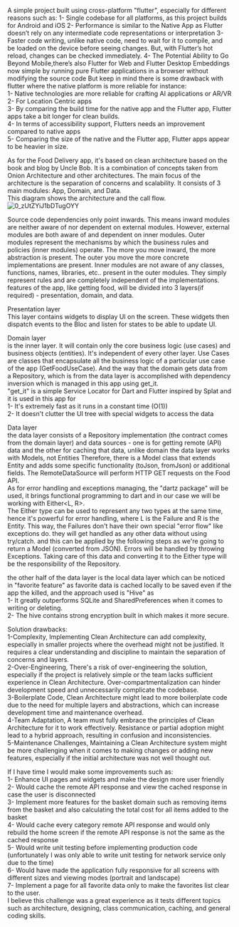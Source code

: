 A simple project built using cross-platform "flutter", especially for different reasons such as:
1- Single codebase for all platforms, as this project builds for Android and iOS
2- Performance is similar to the Native App as Flutter doesn’t rely on any intermediate code representations or interpretation
3- Faster code writing, unlike native code, need to wait for it to compile, and be loaded on the device before seeing changes. But, with Flutter’s hot reload, changes can be checked immediately.
4- The Potential Ability to Go Beyond Mobile,there’s also Flutter for Web and Flutter Desktop Embeddings now simple by running pure Flutter applications in a browser without modifying the source code
But keep in mind there is some drawback with flutter where the native platform is more reliable for instance:</br>
1- Native technologies are more reliable for crafting AI applications or AR/VR</br>
2- For Location Centric apps</br>
3- By comparing the build time for the native app and the Flutter app, Flutter apps take a bit longer for clean builds.</br>
4- In terms of accessibility support, Flutters needs an improvement compared to native apps</br>
5- Comparing the size of the native and the Flutter app, Flutter apps appear to be heavier in size.</br>

As for the Food Delivery app, it's based on clean architecture based on the book and blog by Uncle Bob. It is a combination of concepts taken from Onion Architecture and other architectures. The main focus of the architecture is the separation of concerns and scalability. It consists of 3 main modules: App, Domain, and Data.</br>
This diagram shows the architecture and the call flow.</br>
![0_zUtZYiJ1bDTugOYY](https://github.com/belalgamal0/food-delivery-app/assets/32741765/72799912-2cb0-4b96-8936-9e66b9dbd1ce)

Source code dependencies only point inwards. This means inward modules are neither aware of nor dependent on external modules. However, external modules are both aware of and dependent on inner modules. Outer modules represent the mechanisms by which the business rules and policies (inner modules) operate. The more you move inward, the more abstraction is present. The outer you move the more concrete implementations are present. Inner modules are not aware of any classes, functions, names, libraries, etc.. present in the outer modules. They simply represent rules and are completely independent of the implementations.
features of the app, like getting food, will be divided into 3 layers(if required) - presentation, domain, and data.</br>

Presentation layer</br>
This layer contains widgets to display UI on the screen. These widgets then dispatch events to the Bloc and listen for states to be able to update UI.</br>

Domain layer</br>
is the inner layer. It will contain only the core business logic (use cases) and business objects (entities). It's independent of every other layer. Use Cases are classes that encapsulate all the business logic of a particular use case of the app (GetFoodUseCase). And the way that the domain gets data from a Repository, which is from the data layer is accomplished with dependency inversion which is managed in this app using get_it.</br>
"get_it" is a simple Service Locator for Dart and Flutter inspired by Splat and it is used in this app for</br>
1- It's extremely fast as it runs in a constant time (O(1))</br>
2- It doesn't clutter the UI tree with special widgets to access the data</br>

Data layer</br>
the data layer consists of a Repository implementation (the contract comes from the domain layer) and data sources - one is for getting remote (API) data and the other for caching that data, unlike domain the data layer works with Models, not Entities Therefore, there is a Model class that extends Entity and adds some specific functionality (toJson, fromJson) or additional fields. The RemoteDataSource will perform HTTP GET requests on the Food API.</br>
As for error handling and exceptions managing, the "dartz package" will be used, it brings functional programming to dart and in our case we will be working with Either<L, R>.</br>
The Either type can be used to represent any two types at the same time, hence it's powerful for error handling, where L is the Failure and R is the Entity. This way, the Failures don't have their own special "error flow" like exceptions do. they will get handled as any other data without using try/catch. and this can be applied by the following steps as we're going to return a Model (converted from JSON). Errors will be handled by throwing Exceptions. Taking care of this data and converting it to the Either type will be the responsibility of the Repository.</br>

the other half of the data layer is the local data layer which can be noticed in "favorite feature" as favorite data is cached locally to be saved even if the app the killed, and the approach used is "Hive" as</br>
1- It greatly outperforms SQLite and SharedPreferences when it comes to writing or deleting.</br>
2- The hive contains strong encryption built in which makes it more secure.</br>

Solution drawbacks:</br>
1-Complexity, Implementing Clean Architecture can add complexity, especially in smaller projects where the overhead might not be justified. It requires a clear understanding and discipline to maintain the separation of concerns and layers.</br>
2-Over-Engineering, There's a risk of over-engineering the solution, especially if the project is relatively simple or the team lacks sufficient experience in Clean Architecture. Over-compartmentalization can hinder development speed and unnecessarily complicate the codebase.</br>
3-Boilerplate Code, Clean Architecture might lead to more boilerplate code due to the need for multiple layers and abstractions, which can increase development time and maintenance overhead.</br>
4-Team Adaptation, A team must fully embrace the principles of Clean Architecture for it to work effectively. Resistance or partial adoption might lead to a hybrid approach, resulting in confusion and inconsistencies.</br>
5-Maintenance Challenges, Maintaining a Clean Architecture system might be more challenging when it comes to making changes or adding new features, especially if the initial architecture was not well thought out.</br>





If I have time I would make some improvements such as:</br>
1- Enhance UI pages and widgets and make the design more user friendly</br>
2- Would cache the remote API response and view the cached response in case the user is disconnected</br>
3- Implement more features for the basket domain such as removing items from the basket and also calculating the total cost for all items added to the basket</br>
4- Would cache every category remote API response and would only rebuild the home screen if the remote API response is not the same as the cached response</br>
5- Would write unit testing before implementing production code (unfortunately I was only able to write unit testing for network service only due to the time)</br>
6- Would have made the application fully responsive for all screens with different sizes and viewing modes (portrait and landscape)</br>
7- Implement a page for all favorite data only to make the favorites list clear to the user.</br>
I believe this challenge was a great experience as it tests different topics such as architecture, designing, class communication, caching, and general coding skills.</br>
